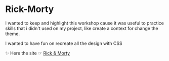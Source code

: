 # Rick-Morty

<p>I wanted to keep and highlight this workshop cause it was useful to practice skills that i didn't used on my project, like create a context for change the theme.</p>

<p>I wanted to have fun on recreate all the design with CSS</p>


<p>✨ Here the site ☞ <a href="https://rick-morty-nine-delta.vercel.app/" target="_blank">Rick & Morty</a></p>